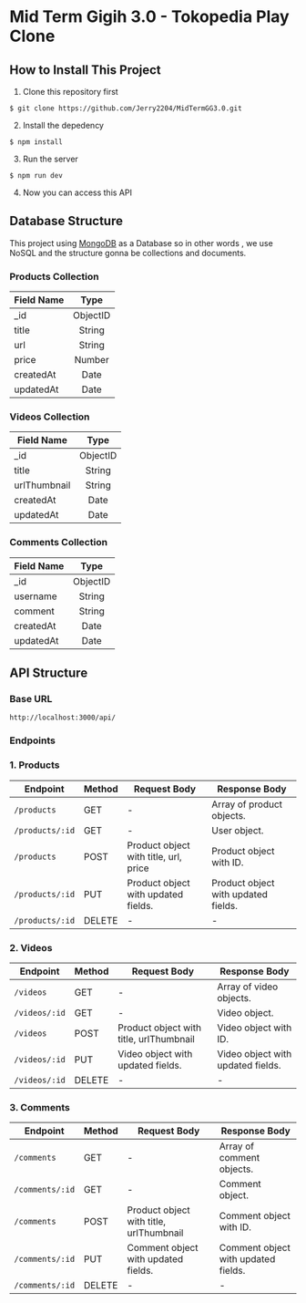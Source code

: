 # Mid Term Gigih 3.0 - Tokopedia Play Clone

## How to Install This Project
1. Clone this repository first
```
$ git clone https://github.com/Jerry2204/MidTermGG3.0.git
```
2. Install the depedency
```
$ npm install
```
3. Run the server
```
$ npm run dev
```
4. Now you can access this API

## Database Structure

This project using [MongoDB](https://mongodb.com) as a Database so in other words , we use NoSQL and the structure gonna be collections and documents.

### Products Collection

| Field Name  | Type |
| ------------- |:-------------:|
|_id | ObjectID |
| title      | String     |
| url      | String     |
| price      | Number     |
|createdAt| Date |
|updatedAt| Date |

### Videos Collection

| Field Name  | Type |
| ------------- |:-------------:|
|_id | ObjectID |
| title      | String     |
| urlThumbnail      | String     |
|createdAt| Date |
|updatedAt| Date |

### Comments Collection

| Field Name  | Type |
| ------------- |:-------------:|
|_id | ObjectID |
| username      | String     |
| comment      | String     |
|createdAt| Date |
|updatedAt| Date |

## API Structure

### Base URL 
```
http://localhost:3000/api/
```
### Endpoints

### 1. Products

| Endpoint                     | Method | Request Body                     | Response Body                         |
|------------------------------|--------|----------------------------------|---------------------------------------|
| `/products`                     | GET    | -                                | Array of product objects.                |
| `/products/:id`                 | GET    | -                                | User object.                          |
| `/products`                     | POST   | Product object with title, url, price | Product object with ID.                  |
| `/products/:id`                 | PUT    | Product object with updated fields. | Product object with updated fields.       |
| `/products/:id`                 | DELETE | - | - |

### 2. Videos

| Endpoint                     | Method | Request Body                     | Response Body                         |
|------------------------------|--------|----------------------------------|---------------------------------------|
| `/videos`                     | GET    | -                                | Array of video objects.                |
| `/videos/:id`                 | GET    | -                                | Video object.                          |
| `/videos`                     | POST   | Product object with title, urlThumbnail | Video object with ID.                  |
| `/videos/:id`                 | PUT    | Video object with updated fields. | Video object with updated fields.       |
| `/videos/:id`                 | DELETE | - | - |

### 3. Comments

| Endpoint                     | Method | Request Body                     | Response Body                         |
|------------------------------|--------|----------------------------------|---------------------------------------|
| `/comments`                     | GET    | -                                | Array of comment objects.                |
| `/comments/:id`                 | GET    | -                                | Comment object.                          |
| `/comments`                     | POST   | Product object with title, urlThumbnail | Comment object with ID.                  |
| `/comments/:id`                 | PUT    | Comment object with updated fields. | Comment object with updated fields.       |
| `/comments/:id`                 | DELETE | - | - |
